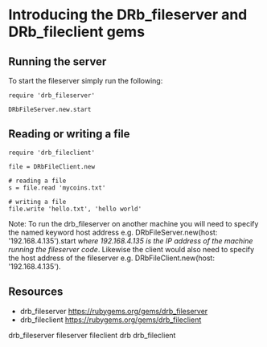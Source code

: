 # Introducing the DRb_fileserver and DRb_fileclient gems

## Running the server

To start the fileserver simply run the following:

    require 'drb_fileserver'

    DRbFileServer.new.start

## Reading or writing a file

    require 'drb_fileclient'

    file = DRbFileClient.new

    # reading a file
    s = file.read 'mycoins.txt'

    # writing a file
    file.write 'hello.txt', 'hello world'

Note: To run the drb_fileserver on another machine you will need to specify the named keyword host address e.g. DRbFileServer.new(host: '192.168.4.135').start *where 192.168.4.135 is the IP address of the machine running the fileserver code*. Likewise the client would also need to specify the host address of the fileserver e.g. DRbFileClient.new(host: '192.168.4.135').

## Resources

* drb_fileserver https://rubygems.org/gems/drb_fileserver
* drb_fileclient https://rubygems.org/gems/drb_fileclient

drb_fileserver fileserver fileclient drb drb_fileclient
